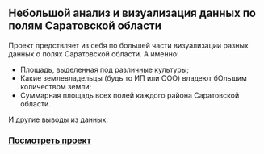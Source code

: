 <h2>
Небольшой анализ и визуализация данных по полям Саратовской области
</h2>

Проект предствляет из себя по большей части визуализации разных данных о полях Саратовской области. А именно:
- Площадь, выделенная под различные культуры;
- Какие землевладельцы (будь то ИП или ООО) владеют бОльшим количеством земли;
- Суммарная площадь всех полей каждого района Саратовской области.

И другие выводы из данных.

### [Посмотреть проект](https://nbviewer.org/github/Fedor-Kirillow/Other_projects/blob/main/%D0%98%D0%B7%D1%83%D1%87%D0%B5%D0%BD%D0%B8%D0%B5%20%D0%B7%D0%B0%D0%B2%D0%B8%D1%81%D0%B8%D0%BC%D0%BE%D1%81%D1%82%D0%B5%D0%B9/%D0%9E%D0%BF%D1%80%D0%BE%D1%81%D0%BD%D0%B8%D0%BA_%D0%B7%D0%B0%D0%B2%D0%B8%D1%81%D0%B8%D0%BC%D0%BE%D1%81%D1%82%D0%B8.ipynb)

